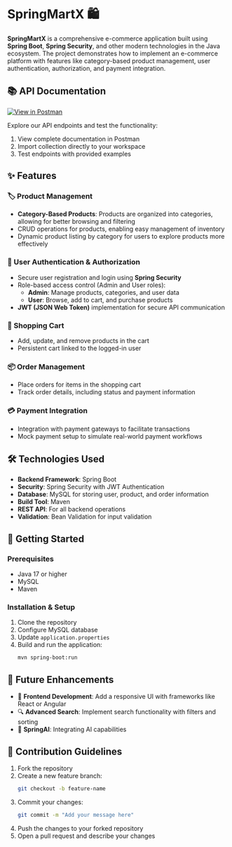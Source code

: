 # SpringMartX 🛍️

**SpringMartX** is a comprehensive e-commerce application built using **Spring Boot**, **Spring Security**, and other modern technologies in the Java ecosystem. The project demonstrates how to implement an e-commerce platform with features like category-based product management, user authentication, authorization, and payment integration. 

## 📚 API Documentation
[![View in Postman](https://img.shields.io/badge/View%20Documentation-Postman-orange)](your_postman_link_here)

Explore our API endpoints and test the functionality:
1. View complete documentation in Postman
2. Import collection directly to your workspace
3. Test endpoints with provided examples

## ✨ Features

### 🏷️ Product Management
- **Category-Based Products**: Products are organized into categories, allowing for better browsing and filtering
- CRUD operations for products, enabling easy management of inventory
- Dynamic product listing by category for users to explore products more effectively

### 🔐 User Authentication & Authorization
- Secure user registration and login using **Spring Security**
- Role-based access control (Admin and User roles):
  - **Admin**: Manage products, categories, and user data
  - **User**: Browse, add to cart, and purchase products
- **JWT (JSON Web Token)** implementation for secure API communication

### 🛒 Shopping Cart
- Add, update, and remove products in the cart
- Persistent cart linked to the logged-in user

### 📦 Order Management
- Place orders for items in the shopping cart
- Track order details, including status and payment information

### 💳 Payment Integration
- Integration with payment gateways to facilitate transactions
- Mock payment setup to simulate real-world payment workflows

## 🛠️ Technologies Used
- **Backend Framework**: Spring Boot
- **Security**: Spring Security with JWT Authentication
- **Database**: MySQL for storing user, product, and order information
- **Build Tool**: Maven
- **REST API**: For all backend operations
- **Validation**: Bean Validation for input validation

## 🚀 Getting Started

### Prerequisites
- Java 17 or higher
- MySQL
- Maven

### Installation & Setup
1. Clone the repository
2. Configure MySQL database
3. Update `application.properties`
4. Build and run the application:
   ```bash
   mvn spring-boot:run
   ```


## 🔮 Future Enhancements
- 🎨 **Frontend Development**: Add a responsive UI with frameworks like React or Angular
- 🔍 **Advanced Search**: Implement search functionality with filters and sorting
- 🤖 **SpringAI**: Integrating AI capabilities

## 🤝 Contribution Guidelines
1. Fork the repository
2. Create a new feature branch:
   ```bash
   git checkout -b feature-name
   ```
3. Commit your changes:
   ```bash
   git commit -m "Add your message here"
   ```
4. Push the changes to your forked repository
5. Open a pull request and describe your changes


